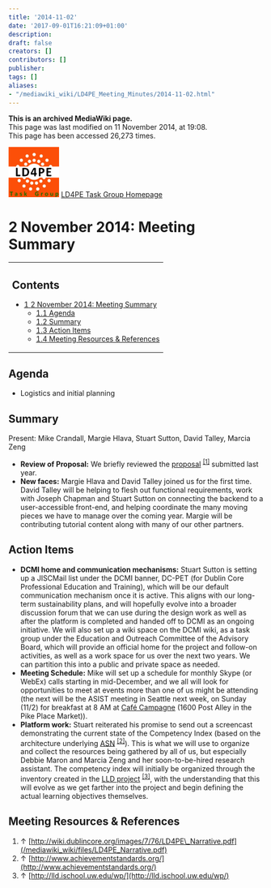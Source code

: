 ```yaml
---
title: '2014-11-02'
date: '2017-09-01T16:21:09+01:00'
description: 
draft: false
creators: []
contributors: []
publisher: 
tags: []
aliases:
- "/mediawiki_wiki/LD4PE_Meeting_Minutes/2014-11-02.html"
---
```


 **This is an archived MediaWiki page.**  
This page was last modified on 11 November 2014, at 19:08.  
This page has been accessed 26,273 times.

[<img alt="LD4PE logo" src="/mediawiki_wiki/images/Ld4pe.png" width="100" height="99">](/mediawiki_wiki/images/Ld4pe.png) [LD4PE Task Group Homepage](/mediawiki_wiki/Pet/ld4pe)

# 2 November 2014: Meeting Summary 
<table id="toc" class="toc">
  <tr>
    <td>
      <div id="toctitle">
        <h2>Contents</h2>
      </div>
      <ul>
        <li class="toclevel-1 tocsection-1">
          <a href="#2_November_2014:_Meeting_Summary"><span class="tocnumber">1</span> <span class="toctext">2 November 2014: Meeting Summary</span></a>
          <ul>
            <li class="toclevel-2 tocsection-2"><a href="#Agenda"><span class="tocnumber">1.1</span> <span class="toctext">Agenda</span></a></li>
            <li class="toclevel-2 tocsection-3"><a href="#Summary"><span class="tocnumber">1.2</span> <span class="toctext">Summary</span></a></li>
            <li class="toclevel-2 tocsection-4"><a href="#Action_Items"><span class="tocnumber">1.3</span> <span class="toctext">Action Items</span></a></li>
            <li class="toclevel-2 tocsection-5"><a href="#Meeting_Resources_.26_References"><span class="tocnumber">1.4</span> <span class="toctext">Meeting Resources &amp; References</span></a></li>
          </ul>
        </li>
      </ul>
    </td>
  </tr>
</table>


## Agenda 

- Logistics and initial planning

## Summary 

Present: Mike Crandall, Margie Hlava, Stuart Sutton, David Talley, Marcia Zeng

- **Review of Proposal:** We briefly reviewed the [proposal](/mediawiki_wiki/files/LD4PE_Narrative.pdf) <sup id="cite_ref-0" class="reference"><a href="#cite_note-0">[1]</a></sup> submitted last year.
- **New faces:** Margie Hlava and David Talley joined us for the first time. David Talley will be helping to flesh out functional requirements, work with Joseph Chapman and Stuart Sutton on connecting the backend to a user-accessible front-end, and helping coordinate the many moving pieces we have to manage over the coming year. Margie will be contributing tutorial content along with many of our other partners.

## Action Items 

- **DCMI home and communication mechanisms:** Stuart Sutton is setting up a JISCMail list under the DCMI banner, DC-PET (for Dublin Core Professional Education and Training), which will be our default communication mechanism once it is active. This aligns with our long-term sustainability plans, and will hopefully evolve into a broader discussion forum that we can use during the design work as well as after the platform is completed and handed off to DCMI as an ongoing initiative. We will also set up a wiki space on the DCMI wiki, as a task group under the Education and Outreach Committee of the Advisory Board, which will provide an official home for the project and follow-on activities, as well as a work space for us over the next two years. We can partition this into a public and private space as needed.
- **Meeting Schedule:** Mike will set up a schedule for monthly Skype (or WebEx) calls starting in mid-December, and we all will look for opportunities to meet at events more than one of us might be attending (the next will be the ASIST meeting in Seattle next week, on Sunday (11/2) for breakfast at 8 AM at [Café Campagne](http://cafecampagne.com/) (1600 Post Alley in the Pike Place Market)).
- **Platform work:** Stuart reiterated his promise to send out a screencast demonstrating the current state of the Competency Index (based on the architecture underlying [ASN](http://www.achievementstandards.org/) <sup id="cite_ref-1" class="reference"><a href="#cite_note-1">[2]</a></sup>). This is what we will use to organize and collect the resources being gathered by all of us, but especially Debbie Maron and Marcia Zeng and her soon-to-be-hired research assistant. The competency index will initially be organized through the inventory created in the [LLD project](http://lld.ischool.uw.edu/wp/) <sup id="cite_ref-2" class="reference"><a href="#cite_note-2">[3]</a></sup>, with the understanding that this will evolve as we get farther into the project and begin defining the actual learning objectives themselves.

## Meeting Resources & References 

1. ↑ [http://wiki.dublincore.org/images/7/76/LD4PE\_Narrative.pdf](/mediawiki_wiki/files/LD4PE_Narrative.pdf)
2. ↑ [http://www.achievementstandards.org/](http://www.achievementstandards.org/)
3. ↑ [http://lld.ischool.uw.edu/wp/](http://lld.ischool.uw.edu/wp/)

